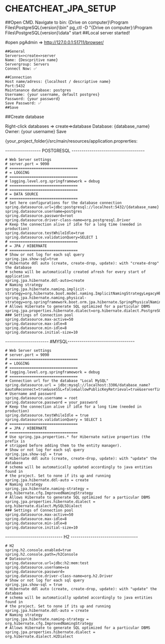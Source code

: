 # CHEATCHEAT_JPA_SETUP

##Open CMD. Navigate to bin:
{Drive on computer}\Program Files\PostgreSQL\{version}\bin"
pg_ctl -D "{Drive on computer}:\Program Files\PostgreSQL\{version}\data" start
##Local server started!


#open pgAdmin => http://127.0.0.1:51711/browser/

	##General
	Servers=>create=>server
	Name: {Descpritive name}
	Servergroup: Servers
	Connect Now: ✅

	##Connection
	Host name/adress: {localhost / descriptive name}
	Port:5432
	Maintanance database: postgres
	Username: {your username, default postgres}
	Password: {your password}
	Save Password: ✅
	##Save

##Create database

  Right-click databases => create=>database
	Database: {database_name}
	Owner: {your username}
	Save


{your_project_folder}/src/main/resources/application.proprerties:

------------------ POSTGRESQL -------------------------------------


	# Web Server settings
	# server.port = 9090
	# ===============================
	# = LOGGING
	# ===============================
	# logging.level.org.springframework = debug
	# ===============================
	# ===============================
	# = DATA SOURCE
	# ===============================
	# Set here configurations for the database connection
	spring.datasource.url=jdbc:postgresql://localhost:5432/{database_name}
	spring.datasource.username=postgres
	spring.datasource.password=root
	spring.datasource.driver-class-name=org.postgresql.Driver
	# Keep the connection alive if idle for a long time (needed in production)
	spring.datasource.testWhileIdle=true
	spring.datasource.validationQuery=SELECT 1
	# ===============================
	# = JPA / HIBERNATE
	# ===============================
	# Show or not log for each sql query
	spring.jpa.show-sql=true
	# Hibernate ddl auto (create, create-drop, update): with "create-drop" the database
	# schema will be automatically created afresh for every start of application
	spring.jpa.hibernate.ddl-auto=create
	# Naming strategy
	spring.jpa.hibernate.naming.implicit-strategy=org.hibernate.boot.model.naming.ImplicitNamingStrategyLegacyHbmImpl
	spring.jpa.hibernate.naming.physical-strategy=org.springframework.boot.orm.jpa.hibernate.SpringPhysicalNamingStrategy
	# Allows Hibernate to generate SQL optimized for a particular DBMS
	spring.jpa.properties.hibernate.dialect=org.hibernate.dialect.PostgreSQLDialect
	### Settings of Connection pool
	spring.datasource.max-active=50
	spring.datasource.max-idle=8
	spring.datasource.min-idle=8
	spring.datasource.initial-size=10





---------------------- #MYSQL----------------------------------

	# Web Server settings
	# server.port = 9090
	# ===============================
	# = LOGGING
	# ===============================
	# logging.level.org.springframework = debug
	# ===============================
	# Connection url for the database "Local MySQL"
	spring.datasource.url = jdbc:mysql://localhost:3306/database_name?&autoReconnect=true&useSSL=false&allowPublicKeyRetrieval=true&serverTimezone=UTC
	# Username and password
	spring.datasource.username = root
	spring.datasource.password = your_password
	# Keep the connection alive if idle for a long time (needed in production)
	spring.datasource.testWhileIdle = true
	spring.datasource.validationQuery = SELECT 1
	# ===============================
	# = JPA / HIBERNATE
	# ===============================
	# Use spring.jpa.properties.* for Hibernate native properties (the prefix is
	# stripped before adding them to the entity manager).
	# Show or not log for each sql query
	spring.jpa.show-sql = true
	# Hibernate ddl auto (create, create-drop, update): with "update" the database
	# schema will be automatically updated accordingly to java entities found in
	# the project. Set to none if its up and running
	spring.jpa.hibernate.ddl-auto = create
	# Naming strategy
	spring.jpa.hibernate.naming-strategy = org.hibernate.cfg.ImprovedNamingStrategy
	# Allows Hibernate to generate SQL optimized for a particular DBMS
	spring.jpa.properties.hibernate.dialect = org.hibernate.dialect.MySQL5Dialect
	### Settings of Connection pool
	spring.datasource.max-active=50
	spring.datasource.max-idle=8
	spring.datasource.min-idle=8
	spring.datasource.initial-size=10



----------------------------- H2 ----------------------------------

	# H2
	spring.h2.console.enabled=true
	spring.h2.console.path=/h2Console
	# Datasource
	spring.datasource.url=jdbc:h2:mem:test
	spring.datasource.username=sa
	spring.datasource.password=
	spring.datasource.driver-class-name=org.h2.Driver
	# Show or not log for each sql query
	spring.jpa.show-sql = true
	# Hibernate ddl auto (create, create-drop, update): with "update" the database
	# schema will be automatically updated accordingly to java entities found in
	# the project. Set to none if its up and running
	spring.jpa.hibernate.ddl-auto = create
	# Naming strategy
	spring.jpa.hibernate.naming-strategy = org.hibernate.cfg.ImprovedNamingStrategy
	# Allows Hibernate to generate SQL optimized for a particular DBMS
	spring.jpa.properties.hibernate.dialect = org.hibernate.dialect.H2Dialect


